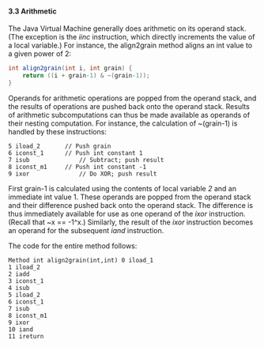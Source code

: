 #### 3.3 **Arithmetic** 

The Java Virtual Machine generally does arithmetic on its operand stack. (The exception is the *iinc* instruction, which directly increments the value of a local variable.) For instance, the align2grain method aligns an int value to a given power of 2: 

```java
int align2grain(int i, int grain) { 
	return ((i + grain-1) & ~(grain-1));
}
```

Operands for arithmetic operations are popped from the operand stack, and the results of operations are pushed back onto the operand stack. Results of arithmetic subcomputations can thus be made available as operands of their nesting computation. For instance, the calculation of ~(grain-1) is handled by these instructions: 

```
5 iload_2 		// Push grain
6 iconst_1		// Push int constant 1
7 isub				// Subtract; push result
8 iconst_m1		// Push int constant -1
9 ixor				// Do XOR; push result
```

First grain-1 is calculated using the contents of local variable *2* and an immediate int value 1. These operands are popped from the operand stack and their difference pushed back onto the operand stack. The difference is thus immediately available for use as one operand of the *ixor* instruction. (Recall that ~x == -1^x.) Similarly, the result of the *ixor* instruction becomes an operand for the subsequent *iand* instruction. 

The code for the entire method follows: 

```
Method int align2grain(int,int) 0 iload_1
1 iload_2
2 iadd
3 iconst_1 
4 isub
5 iload_2 
6 iconst_1 
7 isub
8 iconst_m1 
9 ixor
10 iand
11 ireturn
```

